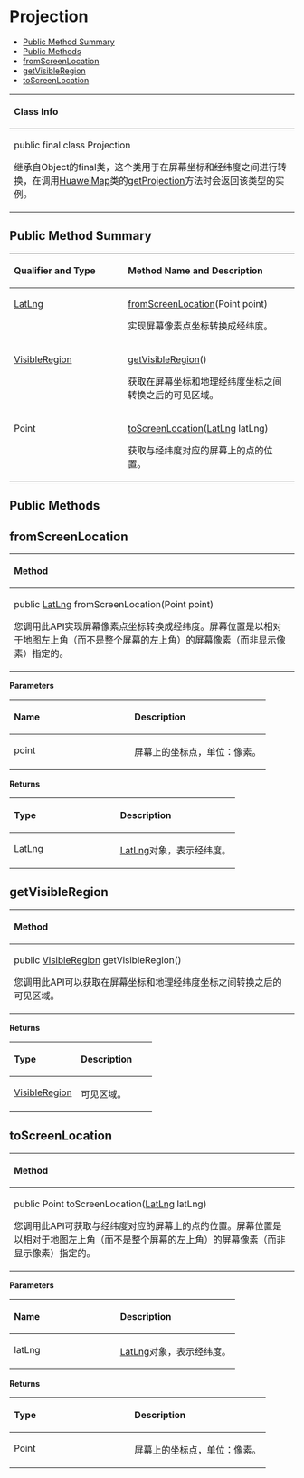 # Projection<a name="ZH-CN_TOPIC_0000001099501074"></a>

-   [Public Method Summary](#section9524257145511)
-   [Public Methods](#section7776112444917)
-   [fromScreenLocation](#section10287164110496)
-   [getVisibleRegion](#section124911628145020)
-   [toScreenLocation](#section998261112518)


<a name="table7571mcpsimp"></a>
<table><thead align="left"><tr id="row7575mcpsimp"><th class="cellrowborder" valign="top" width="100%" id="mcps1.1.2.1.1"><p id="p7577mcpsimp"><a name="p7577mcpsimp"></a><a name="p7577mcpsimp"></a>Class Info</p>
</th>
</tr>
</thead>
<tbody><tr id="row7578mcpsimp"><td class="cellrowborder" valign="top" width="100%" headers="mcps1.1.2.1.1 "><p id="p1896216215276"><a name="p1896216215276"></a><a name="p1896216215276"></a>public final class Projection</p>
<p id="p1424810532119"><a name="p1424810532119"></a><a name="p1424810532119"></a>继承自Object的final类，这个类用于在屏幕坐标和经纬度之间进行转换，在调用<a href="huaweimap.md">HuaweiMap</a>类的<a href="huaweimap.md#section10118629175416">getProjection</a>方法时会返回该类型的实例。</p>
</td>
</tr>
</tbody>
</table>

## Public Method Summary<a name="section9524257145511"></a>

<a name="table7586mcpsimp"></a>
<table><thead align="left"><tr id="row7591mcpsimp"><th class="cellrowborder" valign="top" width="40%" id="mcps1.1.3.1.1"><p id="p7593mcpsimp"><a name="p7593mcpsimp"></a><a name="p7593mcpsimp"></a>Qualifier and Type</p>
</th>
<th class="cellrowborder" valign="top" width="60%" id="mcps1.1.3.1.2"><p id="p7595mcpsimp"><a name="p7595mcpsimp"></a><a name="p7595mcpsimp"></a>Method Name and Description</p>
</th>
</tr>
</thead>
<tbody><tr id="row7596mcpsimp"><td class="cellrowborder" valign="top" width="40%" headers="mcps1.1.3.1.1 "><p id="p7598mcpsimp"><a name="p7598mcpsimp"></a><a name="p7598mcpsimp"></a><a href="latlng.md">LatLng</a></p>
</td>
<td class="cellrowborder" valign="top" width="60%" headers="mcps1.1.3.1.2 "><p id="p7600mcpsimp"><a name="p7600mcpsimp"></a><a name="p7600mcpsimp"></a><a href="#section10287164110496">fromScreenLocation</a>(Point point)</p>
<p id="p116251151217"><a name="p116251151217"></a><a name="p116251151217"></a>实现屏幕像素点坐标转换成经纬度。</p>
</td>
</tr>
<tr id="row7601mcpsimp"><td class="cellrowborder" valign="top" width="40%" headers="mcps1.1.3.1.1 "><p id="p7603mcpsimp"><a name="p7603mcpsimp"></a><a name="p7603mcpsimp"></a><a href="visibleregion.md">VisibleRegion</a></p>
</td>
<td class="cellrowborder" valign="top" width="60%" headers="mcps1.1.3.1.2 "><p id="p7605mcpsimp"><a name="p7605mcpsimp"></a><a name="p7605mcpsimp"></a><a href="#section124911628145020">getVisibleRegion</a>()</p>
<p id="p114399161813"><a name="p114399161813"></a><a name="p114399161813"></a>获取在屏幕坐标和地理经纬度坐标之间转换之后的可见区域。</p>
</td>
</tr>
<tr id="row7606mcpsimp"><td class="cellrowborder" valign="top" width="40%" headers="mcps1.1.3.1.1 "><p id="p7608mcpsimp"><a name="p7608mcpsimp"></a><a name="p7608mcpsimp"></a>Point</p>
</td>
<td class="cellrowborder" valign="top" width="60%" headers="mcps1.1.3.1.2 "><p id="p7610mcpsimp"><a name="p7610mcpsimp"></a><a name="p7610mcpsimp"></a><a href="#section998261112518">toScreenLocation</a>(<a href="latlng.md">LatLng</a> latLng)</p>
<p id="p102271617615"><a name="p102271617615"></a><a name="p102271617615"></a>获取与经纬度对应的屏幕上的点的位置。</p>
</td>
</tr>
</tbody>
</table>

## Public Methods<a name="section7776112444917"></a>

## fromScreenLocation<a name="section10287164110496"></a>

<a name="table7613mcpsimp"></a>
<table><thead align="left"><tr id="row7617mcpsimp"><th class="cellrowborder" valign="top" width="100%" id="mcps1.1.2.1.1"><p id="p7619mcpsimp"><a name="p7619mcpsimp"></a><a name="p7619mcpsimp"></a>Method</p>
</th>
</tr>
</thead>
<tbody><tr id="row7620mcpsimp"><td class="cellrowborder" valign="top" width="100%" headers="mcps1.1.2.1.1 "><p id="p7622mcpsimp"><a name="p7622mcpsimp"></a><a name="p7622mcpsimp"></a>public <a href="latlng.md">LatLng</a> fromScreenLocation(Point point)</p>
<p id="p7628mcpsimp"><a name="p7628mcpsimp"></a><a name="p7628mcpsimp"></a>您调用此API实现屏幕像素点坐标转换成经纬度。屏幕位置是以相对于地图左上角（而不是整个屏幕的左上角）的屏幕像素（而非显示像素）指定的。</p>
</td>
</tr>
</tbody>
</table>

**Parameters**

<a name="table7631mcpsimp"></a>
<table><thead align="left"><tr id="row7636mcpsimp"><th class="cellrowborder" valign="top" width="47%" id="mcps1.1.3.1.1"><p id="p7638mcpsimp"><a name="p7638mcpsimp"></a><a name="p7638mcpsimp"></a>Name</p>
</th>
<th class="cellrowborder" valign="top" width="53%" id="mcps1.1.3.1.2"><p id="p7640mcpsimp"><a name="p7640mcpsimp"></a><a name="p7640mcpsimp"></a>Description</p>
</th>
</tr>
</thead>
<tbody><tr id="row7641mcpsimp"><td class="cellrowborder" valign="top" width="47%" headers="mcps1.1.3.1.1 "><p id="p7643mcpsimp"><a name="p7643mcpsimp"></a><a name="p7643mcpsimp"></a>point</p>
</td>
<td class="cellrowborder" valign="top" width="53%" headers="mcps1.1.3.1.2 "><p id="p7645mcpsimp"><a name="p7645mcpsimp"></a><a name="p7645mcpsimp"></a>屏幕上的坐标点，单位：像素。</p>
</td>
</tr>
</tbody>
</table>

**Returns**

<a name="table7648mcpsimp"></a>
<table><thead align="left"><tr id="row7653mcpsimp"><th class="cellrowborder" valign="top" width="47%" id="mcps1.1.3.1.1"><p id="p7655mcpsimp"><a name="p7655mcpsimp"></a><a name="p7655mcpsimp"></a>Type</p>
</th>
<th class="cellrowborder" valign="top" width="53%" id="mcps1.1.3.1.2"><p id="p7657mcpsimp"><a name="p7657mcpsimp"></a><a name="p7657mcpsimp"></a>Description</p>
</th>
</tr>
</thead>
<tbody><tr id="row7658mcpsimp"><td class="cellrowborder" valign="top" width="47%" headers="mcps1.1.3.1.1 "><p id="p586392532517"><a name="p586392532517"></a><a name="p586392532517"></a>LatLng</p>
</td>
<td class="cellrowborder" valign="top" width="53%" headers="mcps1.1.3.1.2 "><p id="p7662mcpsimp"><a name="p7662mcpsimp"></a><a name="p7662mcpsimp"></a><a href="latlng.md">LatLng</a>对象，表示经纬度。</p>
</td>
</tr>
</tbody>
</table>

## getVisibleRegion<a name="section124911628145020"></a>

<a name="table7664mcpsimp"></a>
<table><thead align="left"><tr id="row7668mcpsimp"><th class="cellrowborder" valign="top" width="100%" id="mcps1.1.2.1.1"><p id="p7670mcpsimp"><a name="p7670mcpsimp"></a><a name="p7670mcpsimp"></a>Method</p>
</th>
</tr>
</thead>
<tbody><tr id="row7671mcpsimp"><td class="cellrowborder" valign="top" width="100%" headers="mcps1.1.2.1.1 "><p id="p7673mcpsimp"><a name="p7673mcpsimp"></a><a name="p7673mcpsimp"></a>public <a href="visibleregion.md">VisibleRegion</a> getVisibleRegion()</p>
<p id="p7676mcpsimp"><a name="p7676mcpsimp"></a><a name="p7676mcpsimp"></a>您调用此API可以获取在屏幕坐标和地理经纬度坐标之间转换之后的可见区域。</p>
</td>
</tr>
</tbody>
</table>

**Returns**

<a name="table7682mcpsimp"></a>
<table><thead align="left"><tr id="row7687mcpsimp"><th class="cellrowborder" valign="top" width="47%" id="mcps1.1.3.1.1"><p id="p7689mcpsimp"><a name="p7689mcpsimp"></a><a name="p7689mcpsimp"></a>Type</p>
</th>
<th class="cellrowborder" valign="top" width="53%" id="mcps1.1.3.1.2"><p id="p7691mcpsimp"><a name="p7691mcpsimp"></a><a name="p7691mcpsimp"></a>Description</p>
</th>
</tr>
</thead>
<tbody><tr id="row7692mcpsimp"><td class="cellrowborder" valign="top" width="47%" headers="mcps1.1.3.1.1 "><p id="p27691234112512"><a name="p27691234112512"></a><a name="p27691234112512"></a><a href="visibleregion.md">VisibleRegion</a></p>
</td>
<td class="cellrowborder" valign="top" width="53%" headers="mcps1.1.3.1.2 "><p id="p7696mcpsimp"><a name="p7696mcpsimp"></a><a name="p7696mcpsimp"></a>可见区域。</p>
</td>
</tr>
</tbody>
</table>

## toScreenLocation<a name="section998261112518"></a>

<a name="table7698mcpsimp"></a>
<table><thead align="left"><tr id="row7702mcpsimp"><th class="cellrowborder" valign="top" width="100%" id="mcps1.1.2.1.1"><p id="p7704mcpsimp"><a name="p7704mcpsimp"></a><a name="p7704mcpsimp"></a>Method</p>
</th>
</tr>
</thead>
<tbody><tr id="row7705mcpsimp"><td class="cellrowborder" valign="top" width="100%" headers="mcps1.1.2.1.1 "><p id="p7707mcpsimp"><a name="p7707mcpsimp"></a><a name="p7707mcpsimp"></a>public Point toScreenLocation(<a href="latlng.md">LatLng</a> latLng)</p>
<p id="p7710mcpsimp"><a name="p7710mcpsimp"></a><a name="p7710mcpsimp"></a>您调用此API可获取与经纬度对应的屏幕上的点的位置。屏幕位置是以相对于地图左上角（而不是整个屏幕的左上角）的屏幕像素（而非显示像素）指定的。</p>
</td>
</tr>
</tbody>
</table>

**Parameters**

<a name="table7716mcpsimp"></a>
<table><thead align="left"><tr id="row7721mcpsimp"><th class="cellrowborder" valign="top" width="47%" id="mcps1.1.3.1.1"><p id="p7723mcpsimp"><a name="p7723mcpsimp"></a><a name="p7723mcpsimp"></a>Name</p>
</th>
<th class="cellrowborder" valign="top" width="53%" id="mcps1.1.3.1.2"><p id="p7725mcpsimp"><a name="p7725mcpsimp"></a><a name="p7725mcpsimp"></a>Description</p>
</th>
</tr>
</thead>
<tbody><tr id="row7726mcpsimp"><td class="cellrowborder" valign="top" width="47%" headers="mcps1.1.3.1.1 "><p id="p7728mcpsimp"><a name="p7728mcpsimp"></a><a name="p7728mcpsimp"></a>latLng</p>
</td>
<td class="cellrowborder" valign="top" width="53%" headers="mcps1.1.3.1.2 "><p id="p7730mcpsimp"><a name="p7730mcpsimp"></a><a name="p7730mcpsimp"></a><a href="latlng.md">LatLng</a>对象，表示经纬度。</p>
</td>
</tr>
</tbody>
</table>

**Returns**

<a name="table7733mcpsimp"></a>
<table><thead align="left"><tr id="row7738mcpsimp"><th class="cellrowborder" valign="top" width="47%" id="mcps1.1.3.1.1"><p id="p7740mcpsimp"><a name="p7740mcpsimp"></a><a name="p7740mcpsimp"></a>Type</p>
</th>
<th class="cellrowborder" valign="top" width="53%" id="mcps1.1.3.1.2"><p id="p7742mcpsimp"><a name="p7742mcpsimp"></a><a name="p7742mcpsimp"></a>Description</p>
</th>
</tr>
</thead>
<tbody><tr id="row7743mcpsimp"><td class="cellrowborder" valign="top" width="47%" headers="mcps1.1.3.1.1 "><p id="p7745mcpsimp"><a name="p7745mcpsimp"></a><a name="p7745mcpsimp"></a>Point</p>
</td>
<td class="cellrowborder" valign="top" width="53%" headers="mcps1.1.3.1.2 "><p id="p7747mcpsimp"><a name="p7747mcpsimp"></a><a name="p7747mcpsimp"></a>屏幕上的坐标点，单位：像素。</p>
</td>
</tr>
</tbody>
</table>

